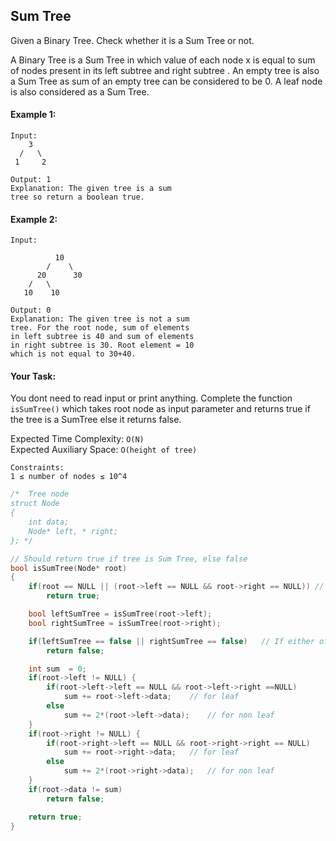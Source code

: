 ## Sum Tree

Given a Binary Tree. Check whether it is a Sum Tree or not.

A Binary Tree is a Sum Tree in which value of each node x is equal to sum of nodes present in its left subtree and right subtree . An empty tree is also a Sum Tree as sum of an empty tree can be considered to be 0. A leaf node is also considered as a Sum Tree.

#### Example 1:

```
Input:
    3
  /   \
 1     2

Output: 1
Explanation: The given tree is a sum
tree so return a boolean true.
```

#### Example 2:

```
Input:

          10
        /    \
      20      30
    /   \
   10    10

Output: 0
Explanation: The given tree is not a sum
tree. For the root node, sum of elements
in left subtree is 40 and sum of elements
in right subtree is 30. Root element = 10
which is not equal to 30+40.
```

#### Your Task:

You dont need to read input or print anything. Complete the function `isSumTree()` which takes root node as input parameter and returns true if the tree is a SumTree else it returns false.

Expected Time Complexity: `O(N)`  
Expected Auxiliary Space: `O(height of tree)`

```
Constraints:
1 ≤ number of nodes ≤ 10^4
```

```c++
/*  Tree node
struct Node
{
    int data;
    Node* left, * right;
}; */

// Should return true if tree is Sum Tree, else false
bool isSumTree(Node* root)
{
    if(root == NULL || (root->left == NULL && root->right == NULL)) // If node is NULL or if the node is leaf node
        return true;

    bool leftSumTree = isSumTree(root->left);
    bool rightSumTree = isSumTree(root->right);

    if(leftSumTree == false || rightSumTree == false)   // If either of the tree is not a sum tree
        return false;

    int sum  = 0;
    if(root->left != NULL) {
        if(root->left->left == NULL && root->left->right ==NULL)
            sum += root->left->data;    // for leaf
        else
            sum += 2*(root->left->data);    // for non leaf
    }
    if(root->right != NULL) {
        if(root->right->left == NULL && root->right->right == NULL)
            sum += root->right->data;   // for leaf
        else
            sum += 2*(root->right->data);   // for non leaf
    }
    if(root->data != sum)
        return false;

    return true;
}
```
